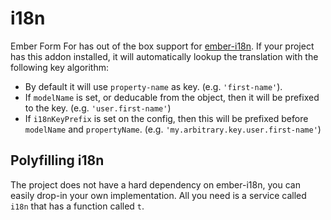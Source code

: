 # i18n

Ember Form For has out of the box support for
[ember-i18n](https://github.com/jamesarosen/ember-i18n). If your project has
this addon installed, it will automatically lookup the translation with the
following key algorithm:

- By default it will use `property-name` as key. (e.g. `'first-name'`).
- If `modelName` is set, or deducable from the object, then it will be
  prefixed to the key. (e.g. `'user.first-name'`)
- If `i18nKeyPrefix` is set on the config, then this will be prefixed before
  `modelName` and `propertyName`. (e.g. `'my.arbitrary.key.user.first-name'`)

## Polyfilling i18n

The project does not have a hard dependency on ember-i18n, you can easily
drop-in your own implementation. All you need is a service called `i18n` that
has a function called `t`.
